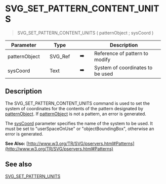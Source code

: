 <!-- SVG_SET_PATTERN_CONTENT_UNITS ( svgObject ; patternContentUnits )
 -> svgObject (Text)
 -> patternContentUnits (Text)-->
# SVG_SET_PATTERN_CONTENT_UNITS

> SVG_SET_PATTERN_CONTENT_UNITS ( patternObject ; sysCoord )

| Parameter |     | Type |     |     |     | Description |     |
| --- | --- | --- | --- | --- | --- | --- | --- |
| patternObject |     | SVG_Ref |     | ➡️ |     | Reference of pattern to modify |     |
| sysCoord |     | Text |     | ➡️ |     | System of coordinates to be used |     |

## Description

The SVG_SET_PATTERN_CONTENT_UNITS command is used to set the system of coordinates for the contents of the pattern designated by [patternObject](## "Reference of pattern to modify"). If [patternObject](## "Reference of pattern to modify") is not a pattern, an error is generated.

The [sysCoord](## "System of coordinates to be used") parameter specifies the name of the system to be used. It must be set to "userSpaceOnUse" or "objectBoundingBox", otherwise an error is generated.

**See Also:** [http://www.w3.org/TR/SVG/pservers.html#Patterns](http://www.w3.org/TR/SVG/pservers.html#Patterns)

## See also

[SVG_SET_PATTERN_UNITS](SVG_SET_PATTERN_UNITS.md)
